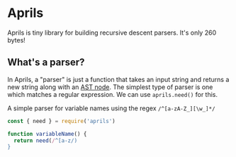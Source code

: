 # Aprils

Aprils is tiny library for building recursive descent parsers. It's only 260 bytes!


## What's a parser?

In Aprils, a "parser" is just a function that takes an input string and returns a new string along with an [AST node](https://en.wikipedia.org/wiki/Abstract_syntax_tree). The simplest type of parser is one which matches a regular expression. We can use `aprils.need()` for this.

A simple parser for variable names using the regex `/^[a-zA-Z_][\w_]*/`  

```js
const { need } = require('aprils')

function variableName() {
  return need(/^[a-z/)
}
```


